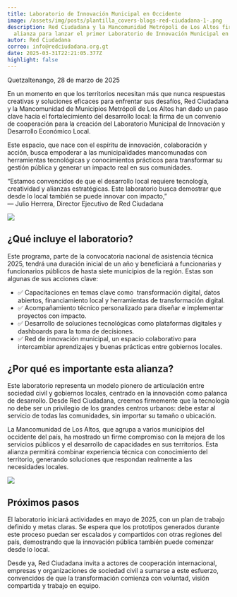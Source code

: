 ```yaml
---
title: Laboratorio de Innovación Municipal en Occidente
image: /assets/img/posts/plantilla_covers-blogs-red-ciudadana-1-.png
description: Red Ciudadana y la Mancomunidad Metrópoli de Los Altos firman
  alianza para lanzar el primer Laboratorio de Innovación Municipal en Occidente
autor: Red Ciudadana
correo: info@redciudadana.org.gt
date: 2025-03-31T22:21:05.377Z
highlight: false
---
```

Quetzaltenango, 28 de marzo de 2025

En un momento en que los territorios necesitan más que nunca respuestas creativas y soluciones eficaces para enfrentar sus desafíos, Red Ciudadana y la Mancomunidad de Municipios Metrópoli de Los Altos han dado un paso clave hacia el fortalecimiento del desarrollo local: la firma de un convenio de cooperación para la creación del Laboratorio Municipal de Innovación y Desarrollo Económico Local.

Este espacio, que nace con el espíritu de innovación, colaboración y acción, busca empoderar a las municipalidades mancomunadas con herramientas tecnológicas y conocimientos prácticos para transformar su gestión pública y generar un impacto real en sus comunidades.

“Estamos convencidos de que el desarrollo local requiere tecnología, creatividad y alianzas estratégicas. Este laboratorio busca demostrar que desde lo local también se puede innovar con impacto,”\
— Julio Herrera, Director Ejecutivo de Red Ciudadana

![](/assets/img/posts/foto-4.jpg)

## ¿Qué incluye el laboratorio?

Este programa, parte de la convocatoria nacional de asistencia técnica 2025, tendrá una duración inicial de un año y beneficiará a funcionarias y funcionarios públicos de hasta siete municipios de la región. Estas son algunas de sus acciones clave:

* ✅ Capacitaciones en temas clave como  transformación digital, datos abiertos, financiamiento local y herramientas de transformación digital.
* ✅ Acompañamiento técnico personalizado para diseñar e implementar proyectos con impacto.
* ✅ Desarrollo de soluciones tecnológicas como plataformas digitales y dashboards para la toma de decisiones.
* ✅ Red de innovación municipal, un espacio colaborativo para intercambiar aprendizajes y buenas prácticas entre gobiernos locales.

## ¿Por qué es importante esta alianza?

Este laboratorio representa un modelo pionero de articulación entre sociedad civil y gobiernos locales, centrado en la innovación como palanca de desarrollo. Desde Red Ciudadana, creemos firmemente que la tecnología no debe ser un privilegio de los grandes centros urbanos: debe estar al servicio de todas las comunidades, sin importar su tamaño o ubicación.

La Mancomunidad de Los Altos, que agrupa a varios municipios del occidente del país, ha mostrado un firme compromiso con la mejora de los servicios públicos y el desarrollo de capacidades en sus territorios. Esta alianza permitirá combinar experiencia técnica con conocimiento del territorio, generando soluciones que respondan realmente a las necesidades locales.

![](/assets/img/posts/foto.jpg)

## Próximos pasos

El laboratorio iniciará actividades en mayo de 2025, con un plan de trabajo definido y metas claras. Se espera que los prototipos generados durante este proceso puedan ser escalados y compartidos con otras regiones del país, demostrando que la innovación pública también puede comenzar desde lo local.

Desde ya, Red Ciudadana invita a actores de cooperación internacional, empresas y organizaciones de sociedad civil a sumarse a este esfuerzo, convencidos de que la transformación comienza con voluntad, visión compartida y trabajo en equipo.